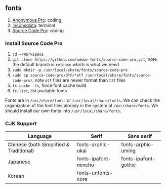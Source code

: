 ## fonts

1. [Anonymous Pro](https://packages.debian.org/buster/fonts/ttf-anonymous-pro): coding
2. [Inconsolata](https://packages.debian.org/buster/fonts-inconsolata): terminal
3. [Source Code Pro](https://github.com/adobe-fonts/source-code-pro): coding

### Install Source Code Pro

1. `cd ~/Workspace`
2. `git clone https://github.com/adobe-fonts/source-code-pro.git`, note the default branch is `release` which is what we need
3. `sudo mkdir -p /usr/local/share/fonts/source-code-pro`
4. `sudo cp source-code-pro/OTF/*otf /usr/local/share/fonts/source-code-pro/`, note `otf` files are newer format than `ttf` files
5. `fc-cache -fv`, force font cache build
6. `fc-list`, list available fonts

Fonts are in `/usr/share/fonts` or `/usr/local/share/fonts`. We can check the organization of the font files already in the system at `/usr/share/fonts`. We should install our own fonts into `/usr/local/share/fonts`.

### CJK Support

| Language                                | Serif                | Sans serif           |
|-----------------------------------------|----------------------|----------------------|
| Chinese (both Simplified & Traditional) |	fonts-arphic-ukai    | fonts-arphic-uming   |
| Japanese                                |	fonts-ipafont-mincho | fonts-ipafont-gothic |
| Korean                                  |	fonts-unfonts-core                          |

